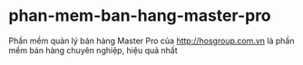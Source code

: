 phan-mem-ban-hang-master-pro
============================

Phần mềm quản lý bán hàng Master Pro của http://hosgroup.com.vn là phần mềm bán hàng chuyên nghiệp, hiệu quả nhất

